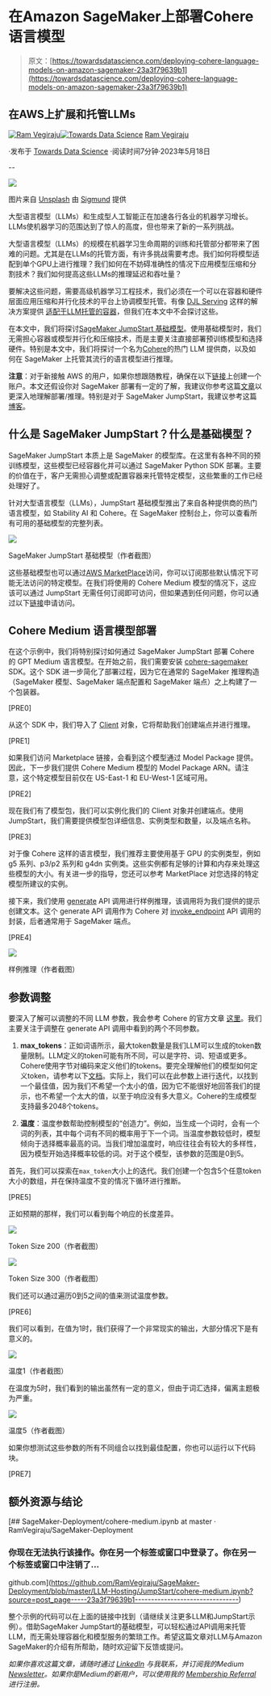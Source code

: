 # 在Amazon SageMaker上部署Cohere语言模型

> 原文：[https://towardsdatascience.com/deploying-cohere-language-models-on-amazon-sagemaker-23a3f79639b1](https://towardsdatascience.com/deploying-cohere-language-models-on-amazon-sagemaker-23a3f79639b1)

## 在AWS上扩展和托管LLMs

[](https://ram-vegiraju.medium.com/?source=post_page-----23a3f79639b1--------------------------------)[![Ram Vegiraju](../Images/07d9334e905f710d9f3c6187cf69a1a5.png)](https://ram-vegiraju.medium.com/?source=post_page-----23a3f79639b1--------------------------------)[](https://towardsdatascience.com/?source=post_page-----23a3f79639b1--------------------------------)[![Towards Data Science](../Images/a6ff2676ffcc0c7aad8aaf1d79379785.png)](https://towardsdatascience.com/?source=post_page-----23a3f79639b1--------------------------------) [Ram Vegiraju](https://ram-vegiraju.medium.com/?source=post_page-----23a3f79639b1--------------------------------)

·发布于 [Towards Data Science](https://towardsdatascience.com/?source=post_page-----23a3f79639b1--------------------------------) ·阅读时间7分钟·2023年5月18日

--

![](../Images/57c4cb0d9ebd119ae5f3cd5986778694.png)

图片来自 [Unsplash](https://unsplash.com/photos/EgwhIBec0Ck) 由 [Sigmund](https://unsplash.com/@sigmund) 提供

大型语言模型（LLMs）和生成型人工智能正在加速各行各业的机器学习增长。LLMs使机器学习的范围达到了惊人的高度，但也带来了新的一系列挑战。

大型语言模型（LLMs）的规模在机器学习生命周期的训练和托管部分都带来了困难的问题。尤其是在LLMs的托管方面，有许多挑战需要考虑。我们如何将模型适配到单个GPU上进行推理？我们如何在不妨碍准确性的情况下应用模型压缩和分割技术？我们如何提高这些LLMs的推理延迟和吞吐量？

要解决这些问题，需要高级机器学习工程技术，我们必须在一个可以在容器和硬件层面应用压缩和并行化技术的平台上协调模型托管。有像 [DJL Serving](https://github.com/deepjavalibrary/djl-serving/tree/master) 这样的解决方案提供 [适配于LLM托管的容器](https://aws.amazon.com/blogs/machine-learning/deploy-bloom-176b-and-opt-30b-on-amazon-sagemaker-with-large-model-inference-deep-learning-containers-and-deepspeed/)，但我们在本文中不会探讨这些。

在本文中，我们将探讨[SageMaker JumpStart 基础模型](https://aws.amazon.com/sagemaker/jumpstart/getting-started/?sagemaker-jumpstart-cards.sort-by=item.additionalFields.priority&sagemaker-jumpstart-cards.sort-order=asc&awsf.sagemaker-jumpstart-filter-product-type=*all&awsf.sagemaker-jumpstart-filter-text=*all&awsf.sagemaker-jumpstart-filter-vision=*all&awsf.sagemaker-jumpstart-filter-tabular=*all&awsf.sagemaker-jumpstart-filter-audio-tasks=*all&awsf.sagemaker-jumpstart-filter-multimodal=*all&awsf.sagemaker-jumpstart-filter-RL=*all)。使用基础模型时，我们无需担心容器或模型并行化和压缩技术，而是主要关注直接部署预训练模型和选择硬件。特别是本文中，我们将探讨一个名为[Cohere](https://cohere.com/)的热门 LLM 提供商，以及如何在 SageMaker 上托管其流行的语言模型进行推理。

**注意**：对于新接触 AWS 的用户，如果你想跟随教程，确保在以下[链接](https://aws.amazon.com/console/)上创建一个账户。本文还假设你对 SageMaker 部署有一定的了解，我建议你参考这篇[文章](https://aws.amazon.com/blogs/machine-learning/part-2-model-hosting-patterns-in-amazon-sagemaker-getting-started-with-deploying-real-time-models-on-sagemaker/)以更深入地理解部署/推理。特别是对于 SageMaker JumpStart，我建议参考这篇[博客](https://awstip.com/automl-beyond-with-sagemaker-jumpstart-9962ffc4bcd1)。

## 什么是 SageMaker JumpStart？什么是基础模型？

SageMaker JumpStart 本质上是 SageMaker 的模型库。在这里有各种不同的预训练模型，这些模型已经容器化并可以通过 SageMaker Python SDK 部署。主要的价值在于，客户无需担心调整或配置容器来托管特定模型，这些繁重的工作已经处理好了。

针对大型语言模型（LLMs），JumpStart 基础模型推出了来自各种提供商的热门语言模型，如 Stability AI 和 Cohere。在 SageMaker 控制台上，你可以查看所有可用的基础模型的完整列表。

![](../Images/64fc70670ee9dabdfa2b690889f90864.png)

SageMaker JumpStart 基础模型（作者截图）

这些基础模型也可以通过[AWS MarketPlace](https://aws.amazon.com/marketplace)访问，你可以订阅那些默认情况下可能无法访问的特定模型。在我们将使用的 Cohere Medium 模型的情况下，这应该可以通过 JumpStart 无需任何订阅即可访问，但如果遇到任何问题，你可以通过以下[链接](https://aws.amazon.com/marketplace/pp/prodview-6dmzzso5vu5my)申请访问。

## Cohere Medium 语言模型部署

在这个示例中，我们将特别探讨如何通过 SageMaker JumpStart 部署 Cohere 的 GPT Medium 语言模型。在开始之前，我们需要安装 [cohere-sagemaker](https://github.com/cohere-ai/cohere-sagemaker/tree/main) SDK。这个 SDK 进一步简化了部署过程，因为它在通常的 SageMaker 推理构造（SageMaker 模型、SageMaker 端点配置和 SageMaker 端点）之上构建了一个包装器。

[PRE0]

从这个 SDK 中，我们导入了 [Client](https://github.com/cohere-ai/cohere-sagemaker/blob/main/cohere_sagemaker/client.py) 对象，它将帮助我们创建端点并进行推理。

[PRE1]

如果我们访问 Marketplace 链接，会看到这个模型通过 Model Package 提供。因此，下一步我们提供 Cohere Medium 模型的 Model Package ARN。请注意，这个特定模型目前仅在 US-East-1 和 EU-West-1 区域可用。

[PRE2]

现在我们有了模型包，我们可以实例化我们的 Client 对象并创建端点。使用 JumpStart，我们需要提供模型包详细信息、实例类型和数量，以及端点名称。

[PRE3]

对于像 Cohere 这样的语言模型，我们推荐主要使用基于 GPU 的实例类型，例如 g5 系列、p3/p2 系列和 g4dn 实例类。这些实例都有足够的计算和内存来处理这些模型的大小。有关进一步的指导，您还可以参考 MarketPlace 对您选择的特定模型所建议的实例。

接下来，我们使用 [generate](https://docs.cohere.com/reference/generate) API 调用进行样例推理，该调用将为我们提供的提示创建文本。这个 generate API 调用作为 Cohere 对 [invoke_endpoint](https://boto3.amazonaws.com/v1/documentation/api/latest/reference/services/sagemaker-runtime/client/invoke_endpoint.html) API 调用的封装，后者通常用于 SageMaker 端点。

[PRE4]

![](../Images/727db58cdb45532fda628b508efb1f29.png)

样例推理（作者截图）

## 参数调整

要深入了解可以调整的不同 LLM 参数，我会参考 Cohere 的官方文章 [这里](https://txt.cohere.com/llm-parameters-best-outputs-language-ai/)。我们主要关注于调整在 generate API 调用中看到的两个不同参数。

1.  **max_tokens**：正如词语所示，最大token数量是我们LLM可以生成的token数量限制。LLM定义的token可能有所不同，可以是字符、词、短语或更多。Cohere使用字节对编码来定义他们的tokens。要完全理解他们的模型如何定义token，请参考以下[文档](https://docs.cohere.com/docs/tokens?ref=txt.cohere.com&__hstc=14363112.43b26d84fbf6221bc6cd1a688e60c028.1684346313808.1684346313808.1684346313808.1&__hssc=14363112.2.1684346313808&__hsfp=4188686977)。实际上，我们可以在此参数上进行迭代，以找到一个最佳值，因为我们不希望一个太小的值，因为它不能很好地回答我们的提示，也不希望一个太大的值，以至于响应没有多大意义。Cohere的生成模型支持最多2048个tokens。

1.  **温度**：温度参数帮助控制模型的“创造力”。例如，当生成一个词时，会有一个词的列表，其中每个词有不同的概率用于下一个词。当温度参数较低时，模型倾向于选择概率最高的词。当我们增加温度时，响应往往会有较大的多样性，因为模型开始选择概率较低的词。对于这个模型，该参数的范围是0到5。

首先，我们可以探索在`max_token`大小上的迭代。我们创建一个包含5个任意token大小的数组，并在保持温度不变的情况下循环进行推断。

[PRE5]

正如预期的那样，我们可以看到每个响应的长度差异。

![](../Images/a4b66cb79016467d7449ef0a69a035f9.png)

Token Size 200（作者截图）

![](../Images/992870d9b384c66ca6c2044719c34734.png)

Token Size 300（作者截图）

我们还可以通过遍历0到5之间的值来测试温度参数。

[PRE6]

我们可以看到，在值为1时，我们获得了一个非常现实的输出，大部分情况下是有意义的。

![](../Images/bed75307a71819b3a3ae1671e7741051.png)

温度1（作者截图）

在温度为5时，我们看到的输出虽然有一定的意义，但由于词汇选择，偏离主题极为严重。

![](../Images/48f7f34f950b2583436b9846616869d6.png)

温度5（作者截图）

如果你想测试这些参数的所有不同组合以找到最佳配置，你也可以运行以下代码块。

[PRE7]

## 额外资源与结论

[](https://github.com/RamVegiraju/SageMaker-Deployment/blob/master/LLM-Hosting/JumpStart/cohere-medium.ipynb?source=post_page-----23a3f79639b1--------------------------------) [## SageMaker-Deployment/cohere-medium.ipynb at master · RamVegiraju/SageMaker-Deployment

### 你现在无法执行该操作。你在另一个标签或窗口中登录了。你在另一个标签或窗口中注销了…

github.com](https://github.com/RamVegiraju/SageMaker-Deployment/blob/master/LLM-Hosting/JumpStart/cohere-medium.ipynb?source=post_page-----23a3f79639b1--------------------------------)

整个示例的代码可以在上面的链接中找到（请继续关注更多LLM和JumpStart示例）。借助SageMaker JumpStart的基础模型，可以轻松通过API调用来托管LLM，而无需处理容器化和模型服务的繁琐工作。希望这篇文章对LLM与Amazon SageMaker的介绍有所帮助，随时欢迎留下反馈或提问。

*如果你喜欢这篇文章，请随时通过* [*LinkedIn*](https://www.linkedin.com/in/ram-vegiraju-81272b162/) *与我联系，并订阅我的Medium* [*Newsletter*](https://ram-vegiraju.medium.com/subscribe)*。如果你是Medium的新用户，可以使用我的* [*Membership Referral*](https://ram-vegiraju.medium.com/membership)*进行注册。*
